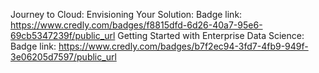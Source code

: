 Journey to Cloud: Envisioning Your Solution:
Badge link:
https://www.credly.com/badges/f8815dfd-6d26-40a7-95e6-69cb5347239f/public_url
Getting Started with Enterprise Data Science:
Badge link:
https://www.credly.com/badges/b7f2ec94-3fd7-4fb9-949f-3e06205d7597/public_url
